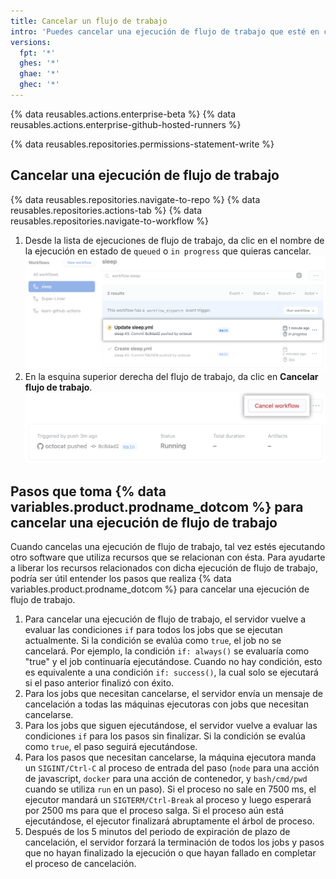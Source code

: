 ```yaml
---
title: Cancelar un flujo de trabajo
intro: 'Puedes cancelar una ejecución de flujo de trabajo que esté en curso. Cuando cancelas una ejecución de flujo de trabajo, {% data variables.product.prodname_dotcom %} cancela todsos los jobs y pasos que son parte de ésta.'
versions:
  fpt: '*'
  ghes: '*'
  ghae: '*'
  ghec: '*'
---
```


{% data reusables.actions.enterprise-beta %}
{% data reusables.actions.enterprise-github-hosted-runners %}

{% data reusables.repositories.permissions-statement-write %}

## Cancelar una ejecución de flujo de trabajo

{% data reusables.repositories.navigate-to-repo %}
{% data reusables.repositories.actions-tab %}
{% data reusables.repositories.navigate-to-workflow %}
1. Desde la lista de ejecuciones de flujo de trabajo, da clic en el nombre de la ejecución en estado de `queued` o `in progress` que quieras cancelar. ![Nombre de la ejecución de flujo de trabajo](/assets/images/help/repository/in-progress-run.png)
1. En la esquina superior derecha del flujo de trabajo, da clic en **Cancelar flujo de trabajo**. ![Botón de cancelar el conjunto de verificaciones](/assets/images/help/repository/cancel-check-suite-updated.png)

## Pasos que toma {% data variables.product.prodname_dotcom %} para cancelar una ejecución de flujo de trabajo

Cuando cancelas una ejecución de flujo de trabajo, tal vez estés ejecutando otro software que utiliza recursos que se relacionan con ésta. Para ayudarte a liberar los recursos relacionados con dicha ejecución de flujo de trabajo, podría ser útil entender los pasos que realiza {% data variables.product.prodname_dotcom %} para cancelar una ejecución de flujo de trabajo.

1. Para cancelar una ejecución de flujo de trabajo, el servidor vuelve a evaluar las condiciones `if` para todos los jobs que se ejecutan actualmente. Si la condición se evalúa como `true`, el job no se cancelará. Por ejemplo, la condición `if: always()` se evaluaría como "true" y el job continuaría ejecutándose. Cuando no hay condición, esto es equivalente a una condición `if: success()`, la cual solo se ejecutará si el paso anterior finalizó con éxito.
2. Para los jobs que necesitan cancelarse, el servidor envía un mensaje de cancelación a todas las máquinas ejecutoras con jobs que necesitan cancelarse.
3. Para los jobs que siguen ejecutándose, el servidor vuelve a evaluar las condiciones `if` para los pasos sin finalizar. Si la condición se evalúa como `true`, el paso seguirá ejecutándose.
4. Para los pasos que necesitan cancelarse, la máquina ejecutora manda un `SIGINT/Ctrl-C` al proceso de entrada del paso (`node` para una acción de javascript, `docker` para una acción de contenedor, y `bash/cmd/pwd` cuando se utiliza `run` en un paso). Si el proceso no sale en 7500 ms, el ejecutor mandará un `SIGTERM/Ctrl-Break` al proceso y luego esperará por 2500 ms para que el proceso salga. Si el proceso aún está ejecutándose, el ejecutor finalizará abruptamente el árbol de proceso.
5. Después de los 5 minutos del periodo de expiración de plazo de cancelación, el servidor forzará la terminación de todos los jobs y pasos que no hayan finalizado la ejecución o que hayan fallado en completar el proceso de cancelación.
